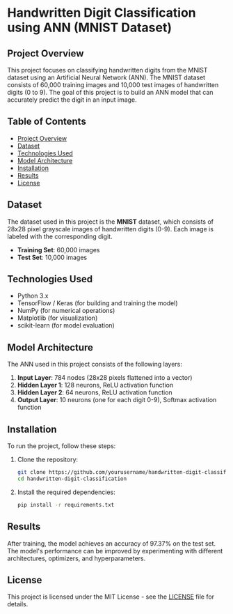 # Handwritten Digit Classification using ANN (MNIST Dataset)

## Project Overview

This project focuses on classifying handwritten digits from the MNIST dataset using an Artificial Neural Network (ANN). The MNIST dataset consists of 60,000 training images and 10,000 test images of handwritten digits (0 to 9). The goal of this project is to build an ANN model that can accurately predict the digit in an input image.

## Table of Contents

- [Project Overview](#project-overview)
- [Dataset](#dataset)
- [Technologies Used](#technologies-used)
- [Model Architecture](#model-architecture)
- [Installation](#installation)
- [Results](#results)
- [License](#license)

## Dataset

The dataset used in this project is the **MNIST** dataset, which consists of 28x28 pixel grayscale images of handwritten digits (0-9). Each image is labeled with the corresponding digit.

- **Training Set**: 60,000 images
- **Test Set**: 10,000 images

## Technologies Used

- Python 3.x
- TensorFlow / Keras (for building and training the model)
- NumPy (for numerical operations)
- Matplotlib (for visualization)
- scikit-learn (for model evaluation)

## Model Architecture

The ANN used in this project consists of the following layers:

1. **Input Layer**: 784 nodes (28x28 pixels flattened into a vector)
2. **Hidden Layer 1**: 128 neurons, ReLU activation function
3. **Hidden Layer 2**: 64 neurons, ReLU activation function
4. **Output Layer**: 10 neurons (one for each digit 0-9), Softmax activation function

## Installation

To run the project, follow these steps:

1. Clone the repository:

   ```bash
   git clone https://github.com/yourusername/handwritten-digit-classification.git
   cd handwritten-digit-classification
   
2. Install the required dependencies:

   ```bash
   pip install -r requirements.txt

## Results

After training, the model achieves an accuracy of 97.37% on the test set. The model's performance can be improved by experimenting with different architectures, optimizers, and hyperparameters.

## License

This project is licensed under the MIT License - see the [LICENSE](LICENSE) file for details.





